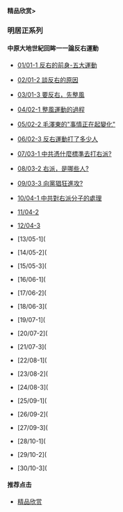 #### 精品欣赏>

### 明居正系列
#### 中原大地世紀回眸一一論反右運動

- [01/01-1 反右的前身-五大運動](https://youtu.be/xNkS9JgWReI)
- [02/01-2 談反右的原因](https://youtu.be/RsjlkU2-QME)
- [03/01-3 要反右，先整風](https://youtu.be/xpBaFY5y5U8)

- [04/02-1 整風運動的過程](https://youtu.be/yqW_NrY0ELc)
- [05/02-2 毛澤東的"事情正在起變化"](https://youtu.be/FeAKiIWJWIk)
- [06/02-3 反右運動打了多少人](https://youtu.be/h1tV9EZp11w)

- [07/03-1  中共憑什麼標準去打右派?](https://youtu.be/WYG4eQQBKc0)
- [08/03-2 右派，是哪些人?](https://youtu.be/NLLERjFS8ps)
- [09/03-3 向黨猖狂進攻?](https://youtu.be/AsU2f29rGNU)

- [10/04-1 中共對右派分子的處理](https://youtu.be/9elA2Xc5Jbw)
- [11/04-2     ](https://youtu.be/9aSZWa9pUAU)
- [12/04-3     ](https://youtu.be/ugXdgDSxDGs)

- [13/05-1](
- [14/05-2](
- [15/05-3](

- [16/06-1](
- [17/06-2](
- [18/06-3](

- [19/07-1](
- [20/07-2](
- [21/07-3](

- [22/08-1](
- [23/08-2](
- [24/08-3](

- [25/09-1](
- [26/09-2](
- [27/09-3](

- [28/10-1](
- [29/10-2](
- [30/10-3](


#### 推荐点击
- [精品欣赏](https://summer200.github.io/content/main)
